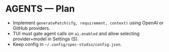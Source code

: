 # AGENTS — Plan

- Implement `generatePatch(cfg, requirement, context)` using OpenAI or GitHub providers.
- TUI must gate agent calls on `ai.enabled` and allow selecting provider+model in Settings (S).
- Keep config in `~/.config/spec-studio/config.json`.
